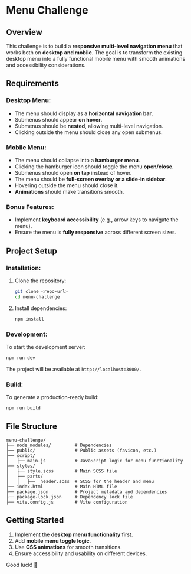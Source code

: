 # Menu Challenge

## Overview

This challenge is to build a **responsive multi-level navigation menu** that works both on **desktop and mobile**. The goal is to transform the existing desktop menu into a fully functional mobile menu with smooth animations and accessibility considerations.

## Requirements

### Desktop Menu:

-   The menu should display as a **horizontal navigation bar**.
-   Submenus should appear **on hover**.
-   Submenus should be **nested**, allowing multi-level navigation.
-   Clicking outside the menu should close any open submenus.

### Mobile Menu:

-   The menu should collapse into a **hamburger menu**.
-   Clicking the hamburger icon should toggle the menu **open/close**.
-   Submenus should open **on tap** instead of hover.
-   The menu should be **full-screen overlay or a slide-in sidebar**.
-   Hovering outside the menu should close it.
-   **Animations** should make transitions smooth.

### Bonus Features:

-   Implement **keyboard accessibility** (e.g., arrow keys to navigate the menu).
-   Ensure the menu is **fully responsive** across different screen sizes.

## Project Setup

### Installation:

1. Clone the repository:
    ```sh
    git clone <repo-url>
    cd menu-challenge
    ```
2. Install dependencies:
    ```sh
    npm install
    ```

### Development:

To start the development server:

```sh
npm run dev
```

The project will be available at `http://localhost:3000/`.

### Build:

To generate a production-ready build:

```sh
npm run build
```

## File Structure

```
menu-challenge/
├── node_modules/         # Dependencies
├── public/               # Public assets (favicon, etc.)
├── script/
│   ├── main.js           # JavaScript logic for menu functionality
├── styles/
│   ├── style.scss        # Main SCSS file
│   ├── parts/
│   │   ├── _header.scss  # SCSS for the header and menu
├── index.html            # Main HTML file
├── package.json          # Project metadata and dependencies
├── package-lock.json     # Dependency lock file
├── vite.config.js        # Vite configuration
```

## Getting Started

1. Implement the **desktop menu functionality** first.
2. Add **mobile menu toggle logic**.
3. Use **CSS animations** for smooth transitions.
4. Ensure accessibility and usability on different devices.

Good luck! 🚀
